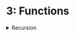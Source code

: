 # 3: Functions

<details>

<summary>Recursion</summary>

* Identify the base case
  * Eg: When (n == 0) --> n! = 1
  * To ensure no infinite loop
* Decompose problem into a smaller problem
  * By wishful thinking --> able to solve smaller problem (n - 1)! --> how then to solve the larger problem (n!)
    * Eg: n! = (n-1)! \* n

![](<../.gitbook/assets/image (4).png>)

</details>
